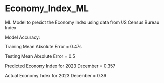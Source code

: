 # Economy_Index_ML
ML Model to predict the Economy Index using data from US Census Bureau Index

Model Accuracy:

Training Mean Absolute Error = 0.47s

Testing Mean Absolute Error = 0.5

Predicted Economy Index for 2023 December = 0.357

Actual Economy Index for 2023 December = 0.36
